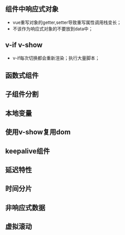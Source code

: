 ## 组件中响应式对象

* vue重写对象的getter,setter导致重写属性调用栈变长；
* 不该作为响应式对象的不要放到data中；

## v-if v-show

* v-if每次切换都会重新渲染；执行大量脚本；

## 函数式组件

## 子组件分割

## 本地变量

## 使用v-show复用dom

## keepalive组件

## 延迟特性

## 时间分片

## 非响应式数据

## 虚拟滚动
